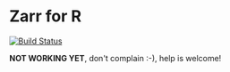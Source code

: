 # Zarr for R

[![Build Status](https://travis-ci.org/gdkrmr/zarr-R.svg?branch=master)](https://travis-ci.org/gdkrmr/zarr-R)


**NOT WORKING YET**, don't complain :-), help is welcome!
